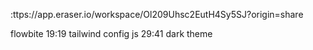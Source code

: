 :ttps://app.eraser.io/workspace/Ol209Uhsc2EutH4Sy5SJ?origin=share


flowbite
19:19 tailwind config js
29:41 dark theme
